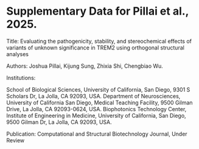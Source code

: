 # Supplementary Data for Pillai et al., 2025.

Title: Evaluating the pathogenicity, stability, and stereochemical effects of variants of unknown significance in TREM2 using orthogonal structural analyses

Authors: Joshua Pillai, Kijung Sung, Zhixia Shi, Chengbiao Wu.

Institutions:

School of Biological Sciences, University of California, San Diego, 9301 S Scholars Dr, La Jolla, CA 92093, USA.
Department of Neurosciences, University of California San Diego, Medical Teaching Facility, 9500 Gilman Drive, La Jolla, CA 92093-0624, USA.
Biophotonics Technology Center, Institute of Engineering in Medicine, University of California, San Diego, 9500 Gilman Dr, La Jolla, CA 92093, USA.

Publication: Computational and Structural Biotechnology Journal, Under Review

